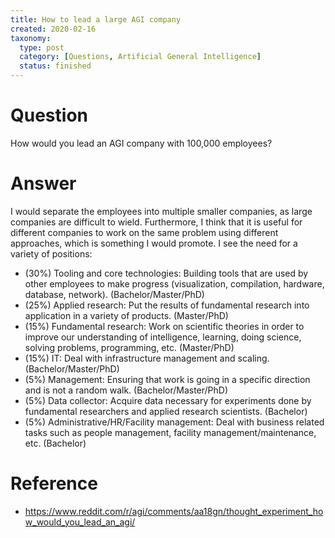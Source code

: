 ```yaml
---
title: How to lead a large AGI company
created: 2020-02-16
taxonomy:
  type: post
  category: [Questions, Artificial General Intelligence]
  status: finished
---
```


# Question
How would you lead an AGI company with 100,000 employees?

# Answer
I would separate the employees into multiple smaller companies, as large companies are difficult to wield. Furthermore, I think that it is useful for different companies to work on the same problem using different approaches, which is something I would promote. I see the need for a variety of positions:
* (30%) Tooling and core technologies: Building tools that are used by other employees to make progress (visualization, compilation, hardware, database, network). (Bachelor/Master/PhD)
* (25%) Applied research: Put the results of fundamental research into application in a variety of products. (Master/PhD)
* (15%) Fundamental research: Work on scientific theories in order to improve our understanding of intelligence, learning, doing science, solving problems, programming, etc. (Master/PhD)
* (15%) IT: Deal with infrastructure management and scaling. (Bachelor/Master/PhD)
* (5%) Management: Ensuring that work is going in a specific direction and is not a random walk. (Bachelor/Master/PhD)
* (5%) Data collector: Acquire data necessary for experiments done by fundamental researchers and applied research scientists. (Bachelor)
* (5%) Administrative/HR/Facility management: Deal with business related tasks such as people management, facility management/maintenance, etc. (Bachelor)

# Reference
* https://www.reddit.com/r/agi/comments/aa18gn/thought_experiment_how_would_you_lead_an_agi/

